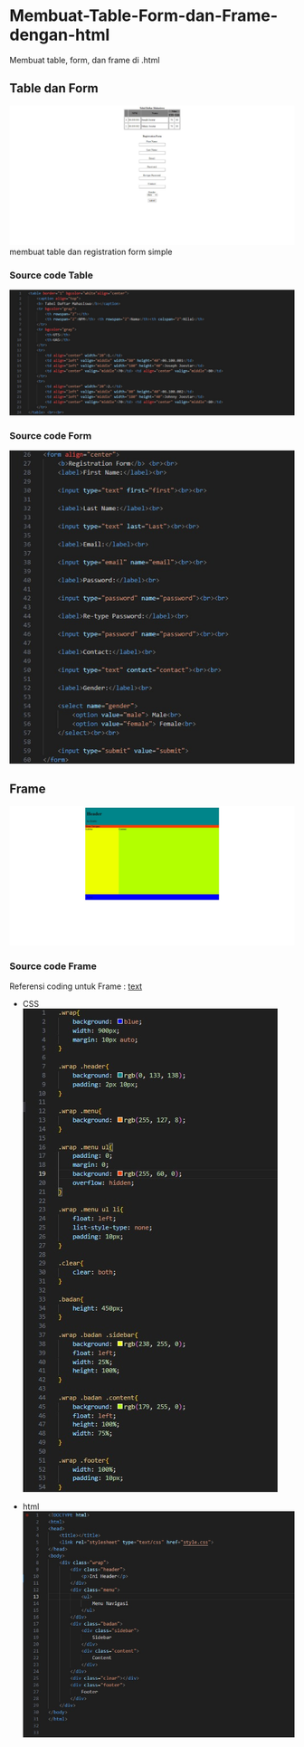 # Membuat-Table-Form-dan-Frame-dengan-html
Membuat table, form, dan frame di .html

## Table dan Form
![Image Alt](https://github.com/notdoppi/Membuat-Table-Form-dan-Frame-dengan-html/blob/f4b858d56de0da3eda6a97f8c5f2d9436fba2697/TableForm.jpg)
membuat table dan registration form simple

### Source code Table
![Image Alt](https://github.com/notdoppi/Membuat-Table-Form-dan-Frame-dengan-html/blob/f4b858d56de0da3eda6a97f8c5f2d9436fba2697/table%20coding.jpg)

### Source code Form
![Image Alt](https://github.com/notdoppi/Membuat-Table-Form-dan-Frame-dengan-html/blob/f4b858d56de0da3eda6a97f8c5f2d9436fba2697/form%20coding.jpg)

## Frame
![Image Alt](https://github.com/notdoppi/Membuat-Table-Form-dan-Frame-dengan-html/blob/f4b858d56de0da3eda6a97f8c5f2d9436fba2697/frame.jpg)

### Source code Frame
Referensi coding untuk Frame : [text](https://www.malasngoding.com/membuat-tampilan-layout-website-sederhana-dengan-html-dan-css/)

- CSS
![Image Alt](https://github.com/notdoppi/Membuat-Table-Form-dan-Frame-dengan-html/blob/f4b858d56de0da3eda6a97f8c5f2d9436fba2697/frame%20css.jpg)

- html
![Image Alt](https://github.com/notdoppi/Membuat-Table-Form-dan-Frame-dengan-html/blob/f4b858d56de0da3eda6a97f8c5f2d9436fba2697/frame%20html.jpg)
